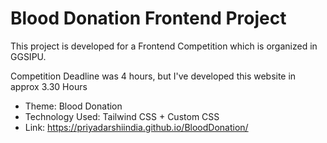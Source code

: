 # Blood Donation Frontend Project 

This project is developed for a Frontend Competition which is organized in GGSIPU.

Competition Deadline was 4 hours, but I've developed this website in approx 3.30 Hours

- Theme: Blood Donation
- Technology Used: Tailwind CSS + Custom CSS
- Link: https://priyadarshiindia.github.io/BloodDonation/
